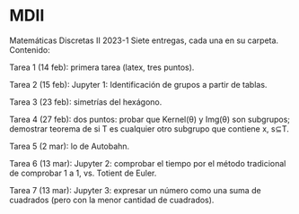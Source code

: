 # MDII
Matemáticas Discretas II 2023-1
Siete entregas, cada una en su carpeta.
Contenido:

Tarea 1 (14 feb): primera tarea (latex, tres puntos).

Tarea 2 (15 feb): Jupyter 1: Identificación de grupos a partir de tablas.

Tarea 3 (23 feb): simetrías del hexágono.

Tarea 4 (27 feb): dos puntos: probar que Kernel(θ) y Img(θ) son subgrupos; demostrar teorema de si T es cualquier otro subgrupo que contiene x, s⊆T.

Tarea 5 (2 mar): lo de Autobahn.

Tarea 6 (13 mar): Jupyter 2: comprobar el tiempo por el método tradicional de comprobar 1 a 1, vs. Totient de Euler.

Tarea 7 (13 mar): Jupyter 3: expresar un número como una suma de cuadrados (pero con la menor cantidad de cuadrados).
